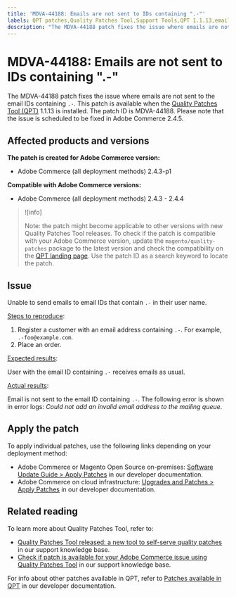 ```yaml
---
title: 'MDVA-44188: Emails are not sent to IDs containing ".-"'
labels: QPT patches,Quality Patches Tool,Support Tools,QPT 1.1.13,email,error,Magento,Adobe Commerce,cloud infrastructure,on-premises,2.4.3,2.4.3-p1,2.4.4
description: "The MDVA-44188 patch fixes the issue where emails are not sent to the email IDs containing `.-`. This patch is available when the [Quality Patches Tool (QPT)](https://support.magento.com/hc/en-us/articles/360047139492) 1.1.13 is installed. The patch ID is MDVA-44188. Please note that the issue is scheduled to be fixed in Adobe Commerce 2.4.5."
---
```


# MDVA-44188: Emails are not sent to IDs containing ".-"

The MDVA-44188 patch fixes the issue where emails are not sent to the email IDs containing `.-`. This patch is available when the [Quality Patches Tool (QPT)](https://support.magento.com/hc/en-us/articles/360047139492) 1.1.13 is installed. The patch ID is MDVA-44188. Please note that the issue is scheduled to be fixed in Adobe Commerce 2.4.5.

## Affected products and versions

**The patch is created for Adobe Commerce version:**

* Adobe Commerce (all deployment methods) 2.4.3-p1

**Compatible with Adobe Commerce versions:**

* Adobe Commerce (all deployment methods) 2.4.3 - 2.4.4

>![info]
>
>Note: the patch might become applicable to other versions with new Quality Patches Tool releases. To check if the patch is compatible with your Adobe Commerce version, update the `magento/quality-patches` package to the latest version and check the compatibility on the [QPT landing page](https://devdocs.magento.com/quality-patches/tool.html#patch-grid). Use the patch ID as a search keyword to locate the patch.

## Issue

Unable to send emails to email IDs that contain `.-` in their user name.

<u>Steps to reproduce</u>:

1. Register a customer with an email address containing `.-`. For example, `.-foo@example.com`.
1. Place an order.

<u>Expected results</u>:

User with the email ID containing `.-` receives emails as usual.

<u>Actual results</u>:

Email is not sent to the email ID containing `.-`. The following error is shown in error logs: *Could not add an invalid email address to the mailing queue*.

## Apply the patch

To apply individual patches, use the following links depending on your deployment method:

* Adobe Commerce or Magento Open Source on-premises: [Software Update Guide > Apply Patches](https://devdocs.magento.com/guides/v2.4/comp-mgr/patching/mqp.html) in our developer documentation.
* Adobe Commerce on cloud infrastructure: [Upgrades and Patches > Apply Patches](https://devdocs.magento.com/cloud/project/project-patch.html) in our developer documentation.

## Related reading

To learn more about Quality Patches Tool, refer to:

* [Quality Patches Tool released: a new tool to self-serve quality patches](https://support.magento.com/hc/en-us/articles/360047139492) in our support knowledge base.
* [Check if patch is available for your Adobe Commerce issue using Quality Patches Tool](https://support.magento.com/hc/en-us/articles/360047125252) in our support knowledge base.

For info about other patches available in QPT, refer to [Patches available in QPT](https://devdocs.magento.com/quality-patches/tool.html#patch-grid) in our developer documentation.